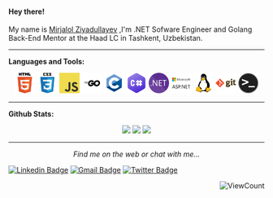 <h4>Hey there!</h4>
My name is <a href="https://mirjalolziyadullayev.github.io/Person-s-Blog/">Mirjalol Ziyadullayev</a> ,I'm .NET Sofware Engineer and Golang Back-End Mentor at the Haad LC in Tashkent, Uzbekistan.

<!-- ---
**Currently I am working ...**

- <div>
    <img width="250" height="95" align='left' src="https://raw.githubusercontent.com/verma-anushka/verma-anushka/master/images/hopsteiner.png" >
    ... as a <strong>Freelancer</strong> for a US based organization- Hopsteiner, where I am working on designing & developing an internal web application to analyze, integrate, access, and visualize hop data.
    <br />
    <strong>Tech Stack: </strong> ReactJS, Javascript, Typescript, NodeJS, ExpressJS, MySQL, AWS 
    <br /> 
    <br /> 
  </div>
  
- <div>
    <img width="250" height="100" align='right' src="https://raw.githubusercontent.com/verma-anushka/verma-anushka/master/images/gfg.png" style="margin-left: -10px" >
    ... as a <strong>Technical Content Writer</strong> at Geeks for Geeks where I have penned down forty plus detailed and comprehensive articles covering various web technologies and Data Structures & Algorithms concepts.
    <br />
    <strong>View: </strong> <a href="https://auth.geeksforgeeks.org/user/verma_anushka/articles" >Geeks for Geeks</a> 
    <br /> 
  </div> -->

 ---
**Languages and Tools:**

<p align="center">

  <div align="center">
  
<code><img height="40" src="https://raw.githubusercontent.com/github/explore/80688e429a7d4ef2fca1e82350fe8e3517d3494d/topics/html/html.png"></code> <code><img height="40" src="https://raw.githubusercontent.com/github/explore/80688e429a7d4ef2fca1e82350fe8e3517d3494d/topics/css/css.png"></code> <code><img height="40" src="https://raw.githubusercontent.com/github/explore/80688e429a7d4ef2fca1e82350fe8e3517d3494d/topics/javascript/javascript.png"></code> <code><img height="40" src="https://raw.githubusercontent.com/github/explore/80688e429a7d4ef2fca1e82350fe8e3517d3494d/topics/go/go.png"></code> <code><img height="40" src="https://raw.githubusercontent.com/github/explore/80688e429a7d4ef2fca1e82350fe8e3517d3494d/topics/c/c.png"></code> <code><img height="40" src="https://raw.githubusercontent.com/github/explore/80688e429a7d4ef2fca1e82350fe8e3517d3494d/topics/csharp/csharp.png"></code> <code><img height="40" src="https://raw.githubusercontent.com/github/explore/80688e429a7d4ef2fca1e82350fe8e3517d3494d/topics/dotnet/dotnet.png"></code> <code><img height="40" src="https://raw.githubusercontent.com/github/explore/80688e429a7d4ef2fca1e82350fe8e3517d3494d/topics/aspnet/aspnet.png"></code> <code><img height="40" src="https://raw.githubusercontent.com/github/explore/80688e429a7d4ef2fca1e82350fe8e3517d3494d/topics/linux/linux.png"></code> <code><img height="40" src="https://raw.githubusercontent.com/github/explore/80688e429a7d4ef2fca1e82350fe8e3517d3494d/topics/git/git.png"></code> <code><img height="40" src="https://raw.githubusercontent.com/github/explore/80688e429a7d4ef2fca1e82350fe8e3517d3494d/topics/terminal/terminal.png"></code>

  </div>
  </p>

 ---
 
**Github Stats:**

<p align="center">
  <img src="https://github-readme-stats.vercel.app/api?username=ziyadullayevmirjalol&count_private=true&show_icons=true&theme=dracula&line_height=33">
  <img src="https://github-readme-stats.vercel.app/api/top-langs/?username=ziyadullayevmirjalol&count_private=true&hide=html,scss,,ejs&theme=dracula&line_height=10">
  <img src="https://github-readme-streak-stats.herokuapp.com/?user=ziyadullayevmirjalol&theme=dracula&line_height=10">
</p>

 ---
 
<p align="center">
  <i>Find me on the web or chat with me...</i>
  
   [![Linkedin Badge](https://img.shields.io/badge/-ziyadullayevmirjalol-blue?style=flat-square&logo=Linkedin&logoColor=white&link=https://www.linkedin.com/in/mirjalolziyadullayev/)](https://www.linkedin.com/in/mirjalolziyadullayev/) 
   [![Gmail Badge](https://img.shields.io/badge/-ziyadullayevmirjalol-c14438?style=flat-square&logo=Gmail&logoColor=white&link=mailto:v.anushka786@gmail.com)](mailto:v.trashedsmile@gmail.com)
   [![Twitter Badge](https://img.shields.io/badge/-@z55867-1ca0f1?style=flat-square&labelColor=1ca0f1&logo=twitter&logoColor=white&link=https://twitter.com/z55867)](https://twitter.com/z55867) 
   <!-- [![GeeksforGeeks Badge](https://img.shields.io/badge/-mirjalolziyadullayev-1c6340?style=flat&logo=GeeksforGeeks&logoColor=white&link=https://auth.geeksforgeeks.org/user/verma_anushka/articles)](https://auth.geeksforgeeks.org/user/verma_anushka/articles) -->
</p>

<div align="right">
  
![ViewCount](https://views.whatilearened.today/views/github/mirjalolziyadullayev/mirjalolziyadullayev.svg) 
</div>

